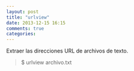 ```yaml
---
layout: post
title: "urlview"
date: 2013-12-15 16:15
comments: true
categories: 
---
```

Extraer las direcciones URL de archivos de texto.

>$ urlview archivo.txt

